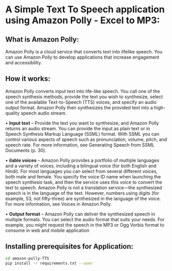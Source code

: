 # A Simple Text To Speech application using Amazon Polly - Excel to MP3:
## What is Amazon Polly:
Amazon Polly is a cloud service that converts text into lifelike speech. You can use Amazon Polly to develop applications that increase engagement and accessibility.

## How it works:
Amazon Polly converts input text into life-like speech. You call one of the speech synthesis methods,
provide the text you wish to synthesize, select one of the available Text-to-Speech (TTS) voices, and
specify an audio output format. Amazon Polly then synthesizes the provided text into a high-quality
speech audio stream.

• <b>Input text</b> – Provide the text you want to synthesize, and Amazon Polly returns an audio stream. You
can provide the input as plain text or in Speech Synthesis Markup Language (SSML) format. With SSML
you can control various aspects of speech such as pronunciation, volume, pitch, and speech rate. For
more information, see Generating Speech from SSML Documents (p. 30).
 
• <b>ilable voices</b> – Amazon Polly provides a portfolio of multiple languages and a variety of voices,
including a bilingual voice (for both English and Hindi). For most languages you can select from several
different voices, both male and female. You specify the voice ID name when launching the speech
synthesis task, and then the service uses this voice to convert the text to speech. Amazon Polly is
not a translation service—the synthesized speech is in the language of the text. However, numbers
using digits (for example, 53, not fifty-three) are synthesized in the language of the voice. For more
information, see Voices in Amazon Polly.
 
• <b>Output format</b> – Amazon Polly can deliver the synthesized speech in multiple formats. You can select
the audio format that suits your needs. For example, you might request the speech in the MP3 or Ogg
Vorbis format to consume in web and mobile application

## Installing prerequisites for Application:
```bash
cd amazon-polly-TTS
pip install -r requirements.txt --user
```